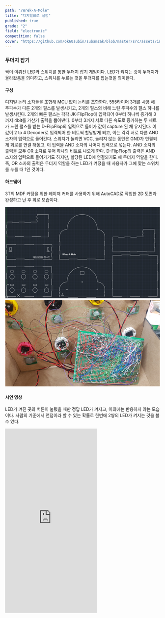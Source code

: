 ```yaml
---
path: "/Wrek-A-Mole"
title: "디지털회로 실험"
published: true
grade: "2"
field: "electronic"
competition: false
cover: "https://github.com/ok60subin/subamzak/blob/master/src/assets/images/molcad.png?raw=true"
---
```


<h3>두더지 잡기</h3>
    <p>
        짝이 이뤄진 LED와 스위치를 통한 두더지 잡기 게임이다.
        LED가 켜지는 것이 두더지가 올라왔음을 의미하고, 스위치를 누르는 것을 두더지를 잡는것을 의미한다.
    </p>
    <h4>구성</h4>
    <p>
        디지털 논리 소자들을 조합해 MCU 없이 논리를 조합한다.
        555타이머 3개를 사용 해 주파수가 다른 2개의 펄스를 발생시키고, 2개의 펄스의 비해 느린 주파수의 펄스 하나를 발생시킨다.
        2개의 빠른 펄스는 각각 JK-FlipFlop에 입력되어 0부터 하나씩 증가해 3까지 4bit를 가산기 출력을 뽑아낸다.
        0부터 3까지 서로 다른 속도로 증가하는 두 세트가 느린 펄스를 받는 D-FlipFlop의 입력으로 들어가 값이 capture 된 채 유지된다.
        이 값이 2 to 4 Decoder로 입력되어 한 비트씩 할당받게 되고, 이는 각각 서로 다른 AND 소자의 입력으로 들어간다.
        스위치가 눌리면 VCC, 눌리지 않는 동안은 GND가 연결되게 회로를 연결 해놓고, 이 입력을 AND 소자의 나머지 입력으로 넣는다.
        AND 소자의 출력을 모두 OR 소자로 묶어 하나의 비트로 나오게 한다.
        D-FlipFlop의 출력은 AND 소자의 입력으로 들어가기도 하지만, 할당된 LED에 연결되기도 해 두더지 역할을 한다.
        즉, OR 소자의 출력은 두더지 역할을 하는 LED가 켜졌을 때 사용자가 그에 맞는 스위치를 누를 때 1인 것이다.
    </p>
    <h4>하드웨어</h4>
    <p>
        3T의 MDF 커팅을 위한 레이져 커터를 사용하기 위해 AutoCAD로 작업한 2D 도면과 완성하고 난 후 회로 모습이다.
    </p>
    <div class="box alt twoimg">
        <div class="row gtr-50 gtr-uniform imgs multi">
            <div class="col-6"> <span class="image fit">
                <img src="https://github.com/ok60subin/subamzak/blob/master/src/assets/images/molcad.png?raw=true" alt="molcad">
            </span></div>
            <div class="col-6"> <span class="image fit">
                <img src="https://github.com/ok60subin/subamzak/blob/master/src/assets/images/molecircuit.png?raw=true"alt="moleCIRCUIT">
            </span></div>
        </div>
    </div>
    <h4>시연 영상</h4>
    <p>
        LED가 켜진 곳의 버튼이 눌렸을 때만 정답 LED가 켜지고, 이외에는 반응하지 않는 모습이다.
        사람의 기준에서 랜덤이라 할 수 있는 확률로 한번에 2쌍의 LED가 켜지는 것을 볼 수 있다.
    </p>
    <div class="box alt multi">
   <iframe height="600px"  src="https://www.youtube.com/embed/Ul241KD5F38?list=PLxdB5m160EjRX6fsFnJJ2dcFpma_ApuIS" frameborder="0" allow="accelerometer; autoplay; encrypted-media; gyroscope; picture-in-picture" allowfullscreen></iframe>
    </div>